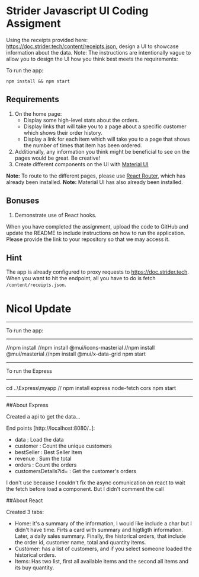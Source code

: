 # Strider Javascript UI Coding Assigment

Using the receipts provided here: https://doc.strider.tech/content/receipts.json, design a UI to showcase information about the data. Note: The instructions are intentionally vague to allow you to design the UI how you think best meets the requirements:

To run the app:

```
npm install && npm start
```

## Requirements

1. On the home page:
   - Display some high-level stats about the orders.
   - Display links that will take you to a page about a specific customer which shows their order history.
   - Display a link for each item which will take you to a page that shows the number of times that item has been ordered.
2. Additionally, any information you think might be beneficial to see on the pages would be great. Be creative!
3. Create different components on the UI with [Material UI](https://mui.com/material-ui/getting-started/overview/)

**Note:** To route to the different pages, please use [React Router](https://reactrouter.com/en/main), which has already been installed.
**Note:** Material UI has also already been installed.

## Bonuses

1. Demonstrate use of React hooks.

When you have completed the assignment, upload the code to GitHub and update the README to include instructions on how to run the application. Please provide the link to your repository so that we may access it.

## Hint

The app is already configured to proxy requests to https://doc.strider.tech. When you want to hit the endpoint, all you have to do is fetch `/content/receipts.json`.


# Nicol Update

----

To run the app:

----

//npm install 
//npm install @mui/icons-masterial
//npm install @mui/masterial
//npm install @mui/x-data-grid
npm start

----

To run the  Express

----

cd ..\Express\myapp
// npm install express node-fetch cors
npm start

---

##About Express

Created a api to get the data... 

End points [http://localhost:8080/..]:
  -  data  : Load the data
  -  customer  : Count the unique customers
  -  bestSeller  : Best Seller Item
  -  revenue  : Sum the total
  -  orders  : Count the orders
  -  customersDetails?id=<value>  : Get the customer's orders
  
I don't use because I couldn't  fix the async comunication on react to wait the fetch before load a component.
But I didn't comment the call

##About React

Created 3 tabs:
 - Home: it's a summary of the information, I would like include a char but I didn't have time. Firts a card with summary and higtligth information. 
 		 Later, a daily sales summary. Finally, the historical orders, that include the order id, customer name, total and quantity items.
 - Customer: has a list of customers, and if you select someone loaded the historical orders.
 - Items: Has two list, first all available items and the second all items and its buy quantity.
